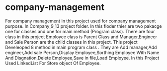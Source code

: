 # company-management
For company management
In this project used for company management purpose.
In Company_9_13 project folder.
In this floder thier are two pakacge one for classes and one for main method (Program class).
There are four class in this project Employee class is Parent Class and Manager,Engineer and Sale Person are the child classes in this project.
This project Develeoped 8 method in main program class .
They are Add manager,Add engineer,Add sale Person,Display Employee,Sorthing Employee With Name And Disgnation,Delete Employee,Save in file,Load Employee.
In this Project Used LinkedList For Store object Of Employee.
